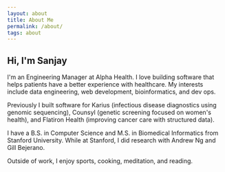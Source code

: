 ```yaml
---
layout: about
title: About Me
permalink: /about/
tags: about
---
```


## Hi, I'm Sanjay

I'm an Engineering Manager at Alpha Health. I love building software that helps patients have a better experience with healthcare. My interests include data engineering, web development, bioinformatics, and dev ops.

Previously I built software for Karius (infectious disease diagnostics using genomic sequencing), Counsyl (genetic screening focused on women's health), and Flatiron Health (improving cancer care with structured data).

I have a B.S. in Computer Science and M.S. in Biomedical Informatics from Stanford University. While at Stanford, I did research with Andrew Ng and Gill Bejerano.

Outside of work, I enjoy sports, cooking, meditation, and reading.